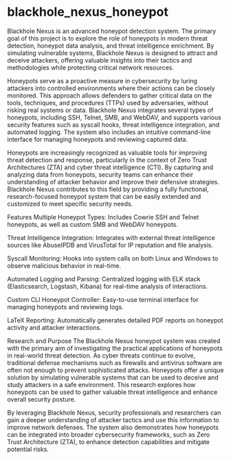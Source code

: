 # blackhole_nexus_honeypot

Blackhole Nexus is an advanced honeypot detection system. The primary goal of this project is to explore the role of honeypots in modern threat detection, honeypot data analysis, and threat intelligence enrichment. By simulating vulnerable systems, Blackhole Nexus is designed to attract and deceive attackers, offering valuable insights into their tactics and methodologies while protecting critical network resources.

Honeypots serve as a proactive measure in cybersecurity by luring attackers into controlled environments where their actions can be closely monitored. This approach allows defenders to gather critical data on the tools, techniques, and procedures (TTPs) used by adversaries, without risking real systems or data. Blackhole Nexus integrates several types of honeypots, including SSH, Telnet, SMB, and WebDAV, and supports various security features such as syscall hooks, threat intelligence integration, and automated logging. The system also includes an intuitive command-line interface for managing honeypots and reviewing captured data.

Honeypots are increasingly recognized as valuable tools for improving threat detection and response, particularly in the context of Zero Trust Architectures (ZTA) and cyber threat intelligence (CTI). By capturing and analyzing data from honeypots, security teams can enhance their understanding of attacker behavior and improve their defensive strategies. Blackhole Nexus contributes to this field by providing a fully functional, research-focused honeypot system that can be easily extended and customized to meet specific security needs.

Features
Multiple Honeypot Types: Includes Cowrie SSH and Telnet honeypots, as well as custom SMB and WebDAV honeypots.

Threat Intelligence Integration: Integrates with external threat intelligence sources like AbuseIPDB and VirusTotal for IP reputation and file analysis.

Syscall Monitoring: Hooks into system calls on both Linux and Windows to observe malicious behavior in real-time.

Automated Logging and Parsing: Centralized logging with ELK stack (Elasticsearch, Logstash, Kibana) for real-time analysis of interactions.

Custom CLI Honeypot Controller: Easy-to-use terminal interface for managing honeypots and reviewing logs.

LaTeX Reporting: Automatically generates detailed PDF reports on honeypot activity and attacker interactions.

Research and Purpose
The Blackhole Nexus honeypot system was created with the primary aim of investigating the practical applications of honeypots in real-world threat detection. As cyber threats continue to evolve, traditional defense mechanisms such as firewalls and antivirus software are often not enough to prevent sophisticated attacks. Honeypots offer a unique solution by simulating vulnerable systems that can be used to deceive and study attackers in a safe environment. This research explores how honeypots can be used to gather valuable threat intelligence and enhance overall security posture.

By leveraging Blackhole Nexus, security professionals and researchers can gain a deeper understanding of attacker tactics and use this information to improve network defenses. The system also demonstrates how honeypots can be integrated into broader cybersecurity frameworks, such as Zero Trust Architecture (ZTA), to enhance detection capabilities and mitigate potential risks.
